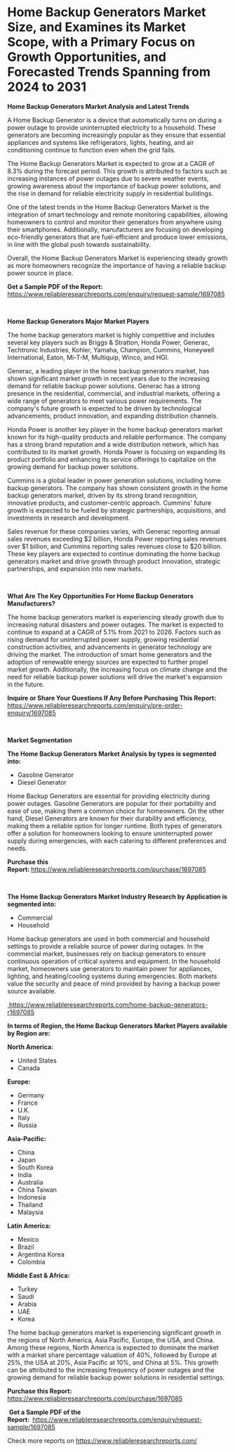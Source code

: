 <p><h1>Home Backup Generators Market Size, and Examines its Market Scope, with a Primary Focus on Growth Opportunities, and Forecasted Trends Spanning from 2024 to 2031</h1></p><p><strong>Home Backup Generators Market Analysis and Latest Trends</strong></p>
<p><p>A Home Backup Generator is a device that automatically turns on during a power outage to provide uninterrupted electricity to a household. These generators are becoming increasingly popular as they ensure that essential appliances and systems like refrigerators, lights, heating, and air conditioning continue to function even when the grid fails.</p><p>The Home Backup Generators Market is expected to grow at a CAGR of 8.3% during the forecast period. This growth is attributed to factors such as increasing instances of power outages due to severe weather events, growing awareness about the importance of backup power solutions, and the rise in demand for reliable electricity supply in residential buildings.</p><p>One of the latest trends in the Home Backup Generators Market is the integration of smart technology and remote monitoring capabilities, allowing homeowners to control and monitor their generators from anywhere using their smartphones. Additionally, manufacturers are focusing on developing eco-friendly generators that are fuel-efficient and produce lower emissions, in line with the global push towards sustainability.</p><p>Overall, the Home Backup Generators Market is experiencing steady growth as more homeowners recognize the importance of having a reliable backup power source in place.</p></p>
<p><strong>Get a Sample PDF of the Report:&nbsp;</strong> <a href="https://www.reliableresearchreports.com/enquiry/request-sample/1697085">https://www.reliableresearchreports.com/enquiry/request-sample/1697085</a></p>
<p>&nbsp;</p>
<p><strong>Home Backup Generators Major Market Players</strong></p>
<p><p>The home backup generators market is highly competitive and includes several key players such as Briggs & Stratton, Honda Power, Generac, Techtronic Industries, Kohler, Yamaha, Champion, Cummins, Honeywell International, Eaton, Mi-T-M, Multiquip, Winco, and HGI. </p><p>Generac, a leading player in the home backup generators market, has shown significant market growth in recent years due to the increasing demand for reliable backup power solutions. Generac has a strong presence in the residential, commercial, and industrial markets, offering a wide range of generators to meet various power requirements. The company's future growth is expected to be driven by technological advancements, product innovation, and expanding distribution channels.</p><p>Honda Power is another key player in the home backup generators market known for its high-quality products and reliable performance. The company has a strong brand reputation and a wide distribution network, which has contributed to its market growth. Honda Power is focusing on expanding its product portfolio and enhancing its service offerings to capitalize on the growing demand for backup power solutions.</p><p>Cummins is a global leader in power generation solutions, including home backup generators. The company has shown consistent growth in the home backup generators market, driven by its strong brand recognition, innovative products, and customer-centric approach. Cummins' future growth is expected to be fueled by strategic partnerships, acquisitions, and investments in research and development.</p><p>Sales revenue for these companies varies, with Generac reporting annual sales revenues exceeding $2 billion, Honda Power reporting sales revenues over $1 billion, and Cummins reporting sales revenues close to $20 billion. These key players are expected to continue dominating the home backup generators market and drive growth through product innovation, strategic partnerships, and expansion into new markets.</p></p>
<p>&nbsp;</p>
<p><strong>What Are The Key Opportunities For Home Backup Generators Manufacturers?</strong></p>
<p><p>The home backup generators market is experiencing steady growth due to increasing natural disasters and power outages. The market is expected to continue to expand at a CAGR of 5.1% from 2021 to 2026. Factors such as rising demand for uninterrupted power supply, growing residential construction activities, and advancements in generator technology are driving the market. The introduction of smart home generators and the adoption of renewable energy sources are expected to further propel market growth. Additionally, the increasing focus on climate change and the need for reliable backup power solutions will drive the market's expansion in the future.</p></p>
<p><strong>Inquire or Share Your Questions If Any Before Purchasing This Report:</strong> <a href="https://www.reliableresearchreports.com/enquiry/pre-order-enquiry/1697085">https://www.reliableresearchreports.com/enquiry/pre-order-enquiry/1697085</a></p>
<p>&nbsp;</p>
<p><strong>Market Segmentation</strong></p>
<p><strong>The Home Backup Generators Market Analysis by types is segmented into:</strong></p>
<p><ul><li>Gasoline Generator</li><li>Diesel Generator</li></ul></p>
<p><p>Home Backup Generators are essential for providing electricity during power outages. Gasoline Generators are popular for their portability and ease of use, making them a common choice for homeowners. On the other hand, Diesel Generators are known for their durability and efficiency, making them a reliable option for longer runtime. Both types of generators offer a solution for homeowners looking to ensure uninterrupted power supply during emergencies, with each catering to different preferences and needs.</p></p>
<p><strong>Purchase this Report:&nbsp;</strong><a href="https://www.reliableresearchreports.com/purchase/1697085">https://www.reliableresearchreports.com/purchase/1697085</a></p>
<p>&nbsp;</p>
<p><strong>The Home Backup Generators Market Industry Research by Application is segmented into:</strong></p>
<p><ul><li>Commercial</li><li>Household</li></ul></p>
<p><p>Home backup generators are used in both commercial and household settings to provide a reliable source of power during outages. In the commercial market, businesses rely on backup generators to ensure continuous operation of critical systems and equipment. In the household market, homeowners use generators to maintain power for appliances, lighting, and heating/cooling systems during emergencies. Both markets value the security and peace of mind provided by having a backup power source available.</p></p>
<p><a href="https://www.reliableresearchreports.com/home-backup-generators-r1697085">&nbsp;https://www.reliableresearchreports.com/home-backup-generators-r1697085</a></p>
<p><strong>In terms of Region, the Home Backup Generators Market Players available by Region are:</strong></p>
<p>
    <p> <strong> North America: </strong>
        <ul>
            <li>United States</li>
            <li>Canada</li>
        </ul>
        </p> 
    <p> <strong> Europe: </strong>
        <ul>
            <li>Germany</li>
            <li>France</li>
            <li>U.K.</li>
            <li>Italy</li>
            <li>Russia</li>
        </ul>
        </p> 
    <p> <strong> Asia-Pacific: </strong>
        <ul>
            <li>China</li>
            <li>Japan</li>
            <li>South Korea</li>
            <li>India</li>
            <li>Australia</li>
            <li>China Taiwan</li>
            <li>Indonesia</li>
            <li>Thailand</li>
            <li>Malaysia</li>
        </ul>
        </p> 
    <p> <strong> Latin America: </strong>
        <ul>
            <li>Mexico</li>
            <li>Brazil</li>
            <li>Argentina Korea</li>
            <li>Colombia</li>
        </ul>
        </p> 
    <p> <strong> Middle East & Africa: </strong>
        <ul>
            <li>Turkey</li>
            <li>Saudi</li>
            <li>Arabia</li>
            <li>UAE</li>
            <li>Korea</li>
        </ul>
    </p>
    </p>
<p><p>The home backup generators market is experiencing significant growth in the regions of North America, Asia Pacific, Europe, the USA, and China. Among these regions, North America is expected to dominate the market with a market share percentage valuation of 40%, followed by Europe at 25%, the USA at 20%, Asia Pacific at 10%, and China at 5%. This growth can be attributed to the increasing frequency of power outages and the growing demand for reliable backup power solutions in residential settings.</p></p>
<p><strong>Purchase this Report: </strong><a href="https://www.reliableresearchreports.com/purchase/1697085">https://www.reliableresearchreports.com/purchase/1697085</a></p>
<p>&nbsp;<strong>Get a Sample PDF of the Report:&nbsp;&nbsp;</strong><a href="https://www.reliableresearchreports.com/enquiry/request-sample/1697085">https://www.reliableresearchreports.com/enquiry/request-sample/1697085</a></p>
<p><strong></strong></p>
<p>Check more reports on <a href="https://www.reliableresearchreports.com/">https://www.reliableresearchreports.com/</a></p>